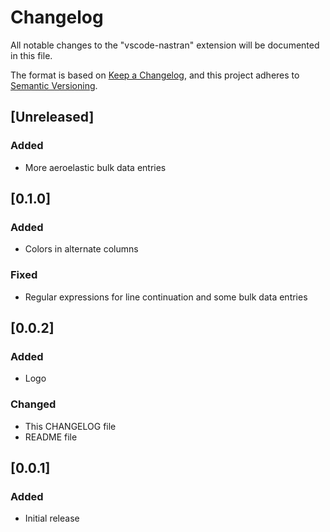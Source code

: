 # Changelog
All notable changes to the "vscode-nastran" extension will be documented in this file.

The format is based on [Keep a Changelog](https://keepachangelog.com/en/1.0.0/), and this project adheres to [Semantic Versioning](https://semver.org/spec/v2.0.0.html).

## [Unreleased]
### Added
- More aeroelastic bulk data entries

## [0.1.0]
### Added
- Colors in alternate columns

### Fixed
- Regular expressions for line continuation and some bulk data entries

## [0.0.2]
### Added
- Logo

### Changed
- This CHANGELOG file
- README file

## [0.0.1]
### Added
- Initial release